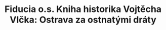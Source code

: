 ---
id: e19138a9-b47a-42f8-9434-488a43c9116f
title: "Fiducia o.s. Kniha historika Vojtěcha Vlčka: Ostrava za ostnatými dráty"
price: 10000
year: 2013
description: "Projekt přispívá svým „kouskem“ k realizaci unikátního knižního projektu, který pomocí osobních rozhovorů mapuje vzpomínky ostravských pamětníků z období nacismu a komunismu. Výsledná publikace nazvaná „Ostrava za ostnatým drátem“ bude unikátním počinem, na němž se podílí řada historiků a místních osobností z oblasti kultury. I díky Nadačnímu fondu bude moci vzniknout kvalitní a reprezentativní kniha zachycující důležité historické momenty Ostravsky z pohledu nás, místních obyvatel."
kouskovani: false
locationName: undefined
position:
  lng: 16.5958501891504
  lat: 50.02852228641668
---